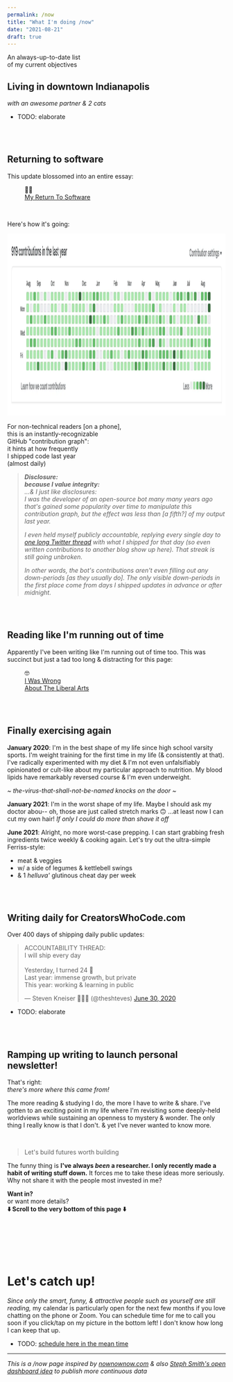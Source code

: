 ```yaml
---
permalink: /now
title: "What I'm doing /now"
date: "2021-08-21"
draft: true
---
```


An always-up-to-date list
<br />of my current objectives

<!-- excerpt -->

## Living in downtown Indianapolis

_with an awesome partner & 2 cats_

* TODO: elaborate

<!---
I love this place & it's definitely one of the most underrated urban centers in the Us (did I also mention affordable?), but that doesn't stop me from peaking for my personal ideal fitting my odd priorities. It's got almost everything, but the entire world is urbanizing & I'm keeping an eye out for exceptional satellite cities. I think remote work was largely overhyped because social media hasn't innovated enough to make online communities intimate enough. The worldwide web will ge tthere, but I believe very strongly we're not even in the Day 1 of the internet. 95% of "remote work" will recede because they don't have enough operational & cultural sophistication to support asynchronous work yet. The pandemic was an external force, but the shif tto remote work needs to be an internal suction because the tools are so good. They're great, but they're not there yet (e.g. Slack repulses the average employee way more than it pulls in with excitment). Once there are better online conference tools (I have no clue. It might take as much as mass adoption of more affordable next-gen augmented reality). Still on the search for the ideal city

Don't forget awesome partner & 2 cats

> _"The unexamined life is not worth living"_<br />--Socrates (but not in English)<br />... --Plato (documented in his "Apology")<br />... ... --Michael Scott
-->
<br /><br />


## Returning to software

This update blossomed into an entire essay:

<figure class='flex my-8 text-xl bg-gradient-to-bl from-yellow-50 via-yellow-50 to-yellow-300 w-max p-4 rounded items-center'>
  <div class='px-4'>👨‍💻 </div>
  <a href='/blog/return-to-software'>My Return To Software</a>
</figure>

<br />

Here's how it's going:

[<img height="418" src='/github-contrib-year.webp' alt='GitHub contribution graph' />](https://github.com/theshteves)

For non-technical readers [on a phone],
<br />this is an instantly-recognizable
<br />GitHub "contribution graph":
<br />it hints at how frequently
<br />I shipped code last year
<br />(almost daily)

> _**Disclosure:<br />because I value integrity:**<br />...& I just like disclosures:<br />I was the developer of an open-source bot many many years ago that's gained some popularity over time to manipulate this contribution graph, but the effect was less than [a fifth?] of my output last year._
> 
> _I even held myself publicly accountable, replying every single day to [one long Twitter thread](https://twitter.com/theshteves/status/1277811840274358272) with what I shipped for that day (so even written contributions to another blog show up here). That streak is still going unbroken._
> 
> _In other words, the bot's contributions aren't even filling out any down-periods [as they usually do]. The only visible down-periods in the first place come from days I shipped updates in advance or after midnight._

<br /><br />


## Reading like I'm running out of time

Apparently I've been writing like I'm running out of time too. This was succinct but just a tad too long & distracting for this page:

<figure class='flex my-8 text-xl bg-gradient-to-bl from-yellow-50 via-yellow-50 to-yellow-300 w-max p-4 rounded items-center'>
  <div class='px-4'>🤓 </div>
  <a href='/blog/liberal-arts'>I Was Wrong <span class="sm:hidden"><br /></span>About The Liberal Arts</a>
</figure>

<br /><br />


## Finally exercising again 

**January 2020**: I'm in the best shape of my life since high school varsity sports. I'm weight training for the first time in my life (& consistently at that). I've radically experimented with my diet & I'm not even unfalsifiably opinionated or cult-like about my particular approach to nutrition. My blood lipids have remarkably reversed course & I'm even underweight.

_~ the-virus-that-shall-not-be-named knocks on the door ~_

**January 2021**: I'm in the worst shape of my life. Maybe I should ask my doctor abou-- oh, those are just called stretch marks 🙃 ...at least now I can cut my own hair! _If only I could do more than shave it off_

**June 2021**: Alright, no more worst-case prepping. I can start grabbing fresh ingredients twice weekly & cooking again. Let's try out the ultra-simple Ferriss-style:

* meat & veggies
* w/ a side of legumes & kettlebell swings
* & 1 _helluva'_ glutinous cheat day per week

<!---
Before the pandemic, I had radically experimented with my nutrition over 2 years to evaporate my cholesterol problem & started weight training [freeweights of course] for the very first time in my life. After dialing in those habits, I consciously decided to halt everything in early February 2020 (even turned down 2 job offers! one after a FOUR HOUR phone negotiation where they made an exploitative offer that would've screwed me if the rumors about a pandemic were true & the other I actually accepting on condition that it was remote only for them to bait&switch me right before the start date) & optimize all of that to go complete survival mode &gotten into the best shape of my life post-pandemic. After a year of rationing on anything & everything that I can easily carry home that minimizes the number of trips I need to make to the grocery store, I've ballooned back to my all-time high weight. I don't know why it took me so long to recommit but as of last month I'm back on the horse & I feel [relatively] better about myself with each passing day
-->

<br /><br />


## Writing daily for CreatorsWhoCode.com

Over 400 days of shipping daily public updates:

<blockquote class="twitter-tweet"><p lang="en" dir="ltr">ACCOUNTABILITY THREAD:<br>I will ship every day<br><br>Yesterday, I turned 24 🎉<br>Last year: immense growth, but private<br>This year: working &amp; learning in public</p>&mdash; Steven Kneiser 👨🏼‍🍳 (@theshteves) <a href="https://twitter.com/theshteves/status/1277811840274358272?ref_src=twsrc%5Etfw">June 30, 2020</a></blockquote>
<script async src="https://platform.twitter.com/widgets.js" charset="utf-8"></script> 

* TODO: elaborate

<br /><br />


## Ramping up writing to launch personal newsletter!

That's right:
<br />_there's more where this came from!_

The more reading & studying I do, the more I have to write & share. I've gotten to an exciting point in my life where I'm revisiting some deeply-held worldviews while sustaining an openness to mystery & wonder. The only thing I really know is that I don't. & yet I've never wanted to know more.


<br />

> Let's build futures worth building

The funny thing is **I've always _been_ a researcher. I only recently made a habit of writing stuff down.** It forces me to take these ideas more seriously. Why not share it with the people most invested in me?

<!---
What makes it even cooler is expressing it isn't just for free. I get compounding returns to forcibly clarifying my thoughts much further than before. The act of recalling information actually reinforces it & expressing my thoughts nudges me towards consuming higher-quality ideas.
-->

**Want in?**
<br />or want more details?
<br />**⬇️  Scroll to the very bottom of this page ⬇️**

<br /><br />

<!---
## [TODO: any other major GTD-style projects]

The.


* Living in the heart of downtown Indianapolis with an awesome partner
* self-studying entirely new interests in geography, world history, & jumping around the western canon (reconsidering a lot of worldviews after thinking outside the U.S., searching earnestly for lost ideas on technological progressinnovative cultures, lost ideas on technological progress, & tracking the symbiotic coevolution of humanity with technology)

How you can help:


* job searching
* building my case for tech optimism
* [note: keep these limited to GTD-style outcomes I'm reaching for]
* shipping daily updates to this cwc (+now this site)
* designing a better WFH lifestyle trying to make more internet friends outside the US (i.e. neglecting local relationships in favor of global ones [link sivers essay])
* finally strength training again for the first time since the pandemic (I've slowly ballooned up to college-grad weight & lack of shape RIGHT after the best shape & blood lipids of my life)
* [TODO: just do a GTD weekly review & that will inform this page]
-->



<!---
>  TODO: get nownownow backlink

* writing & shipping daily for >CWC (new-age "creator economy" small business some day in 5 years)

* REALLY enjoying remote work (especially as excuse to dail-in routine + nutrition + workouts)
* open & searching for work. I'm getting extremely excited about collaboration again, as I recently figured out I wasn't searching for "freedom from" but "freedom to"nimmerse myself more deeply with others (hey, [OnDeck](/why-ondeck))

...

* Living with my long-term girlfriend in downtown Indianapolis for the near-term & trying to discover my dream, long-term city [TODO: show candidates] ...I have a lurking suspicion that it will probably be a satellite city for remote work, even though global trends suggest that people are increasingly urbanizing

* Self-teaching more liberal arts (I've long been a die-hard STEM kid & I think it's the most practical. I both believe that STEM is one of the more important things to START learning with, so that you have a utilitarian/practical place to integrate yourself into the world, but as time passes: I both feel that Liberal Arts is both MORE & LESS important than STEM. Less in that it shouldn't really precede STEM ...ideally, I think a more optimal balance is to focus more purely on current capacities/technologies/etc earlier in education BEFORE you mature onto what is ultmately more important. I didn't have the stomach or capcity for history, social studies, philosophy before, but now I have a life with real-world objectives that shine context & make it immensely useful. So let me be clear: I've recently come to appreciate Liberal Arts as a higher goal, but only insofar as I have the capcity to concern mself with them. I think we've had a recent overproduction of liberal arts education as evidenced by all the recent grads that  don't find themselves a good place to start in the world. Liberal arts isn't given, it's earned. In short, I've come to understand that logic isn't a strict subset of math. They are seperate neterprises & most of this is the necesary move from studying the world of the deductive to the world of the inductive.) ... in theory if I were to raise kids today, I would STEM them to heck for the first 20 years so they're super effective operators in the world, then graudate them onto the higher, ongoing never-ending conversations of Liberal Arts, but now rooted in real-world urgency & NEVER letting their eyes of the dashboard controls & immediacy of life.)

  * Studying the Western Canon
  * Trying to decentralize my philosophy from the US
  * Building the case for Tech Optimism
  * Studying geography & geopolitics

<br />

## Recent Reading

* The Hitchhiker's Guide to the Galaxy (audiobook by the author himself is a perfect motivation to go to bed early)
* ...

<br />

## Favorite Quote:

* "happy is the country without a history"
* "... something someting life is a crisis & yet we still live"
* darwin on survival of most adaptable > smartest > strongest

## What I'm geeking out about

* Isaac Arthur on Futurism
* CaspianReport on Geopolitics
* Atlas Pro on Geography
* The massive works of Britannica & Wikipedia
* The Western Canon™ (classic books throughout history that shifted Western Thought)
* Lingco??? on languages
* Effective Altruism
* Open Philantrhopy

* David's essay on serious christians
* Long Now lecture by Singapore UN ambassador
* worldview diversification: ajeya

<br />

> TODO: include calendly link for friends (or at least call-to-action to text, twitter DM, or email me)
-->

<br /><br />

# Let's catch up!

_Since only the smart, funny, & attractive people such as yourself are still reading,_ my calendar is particularly open for the next few months if you love chatting on the phone or Zoom. You can schedule time for me to call you soon if you click/tap on my picture in the bottom left! I don't know how long I can keep that up.

* TODO: [schedule here in the mean time](https://calendly.com/kneiser/30min)

---

_This is a /now page inspired by [nownownow.com](https://nownownow.com) & also [Steph Smith's open dashboard idea](https://stephsmith.io/open) to publish more continuous data_
